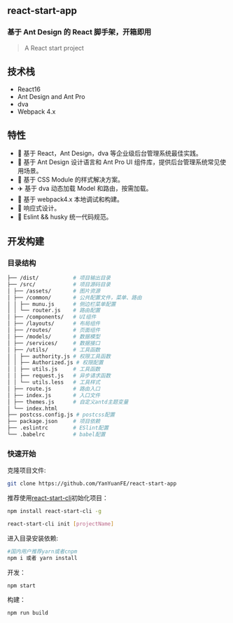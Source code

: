 ## react-start-app

### 基于 Ant Design 的 React 脚手架，开箱即用

> A React start project


## 技术栈

*  React16
*  Ant Design and Ant Pro
*  dva
*  Webpack 4.x

## 特性
*  :gem: 基于 React，Ant Design，dva 等企业级后台管理系统最佳实践。
*  :art: 基于 Ant Design 设计语言和 Ant Pro UI 组件库，提供后台管理系统常见使用场景。
*  :nail_care: 基于 CSS Module 的样式解决方案。
*  :airplane: 基于 dva 动态加载 Model 和路由，按需加载。
*  :rocket: 基于 webpack4.x 本地调试和构建。
*  :iphone: 响应式设计。
*  :triangular_ruler: Eslint && husky 统一代码规范。

## 开发构建

### 目录结构

```bash
├── /dist/           # 项目输出目录
├── /src/            # 项目源码目录
│ ├── /assets/       # 图片资源
│ ├── /common/       # 公共配置文件，菜单、路由
│ │ ├── munu.js      # 侧边栏菜单配置
│ │ └── router.js    # 路由配置
│ ├── /components/   # UI组件
│ ├── /layouts/      # 布局组件
│ ├── /routes/       # 页面组件
│ ├── /models/       # 数据模型
│ ├── /services/     # 数据接口
│ ├── /utils/        # 工具函数
│ │ ├── authority.js # 权限工具函数
│ │ ├── Authorized.js # 权限配置
│ │ ├── utils.js     # 工具函数
│ │ ├── request.js   # 异步请求函数
│ │ └── utils.less   # 工具样式
│ ├── route.js       # 路由入口
│ ├── index.js       # 入口文件
│ ├── themes.js      # 自定义antd主题变量
│ └── index.html
├── postcss.config.js # postcss配置
├── package.json     # 项目依赖
├── .eslintrc        # ESlint配置
└── .babelrc         # babel配置
```

### 快速开始

克隆项目文件:

```bash
git clone https://github.com/YanYuanFE/react-start-app
```
推荐使用[react-start-cli](https://github.com/YanYuanFE/react-start-cli)初始化项目：

```bash
npm install react-start-cli -g

react-start-cli init [projectName]
```


进入目录安装依赖:

```bash
#国内用户推荐yarn或者cnpm
npm i 或者 yarn install
```

开发：

```bash
npm start
```

构建：

```bash
npm run build
```
